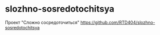 # slozhno-sosredotochitsya
Проект "Сложно сосредоточиться"
https://github.com/RTD404/slozhno-sosredotochitsya
